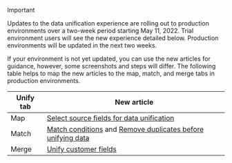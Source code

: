 > [!IMPORTANT]
> Updates to the data unification experience are rolling out to production environments over a two-week period starting May 11, 2022. Trial environment users will see the new experience detailed below. Production environments will be updated in the next two weeks.
>
> If your environment is not yet updated, you can use the new articles for guidance, however, some screenshots and steps will differ. The following table helps to map the new articles to the map, match, and merge tabs in production environments.
>
> Unify tab  |New article  |
> |---------|---------|
> |Map     |  [Select source fields for data unification](../map-entities.md)       |
> |Match     | [Match conditions](../match-entities.md) and [Remove duplicates before unifying data](../remove-duplicates.md)        |
> |Merge     |  [Unify customer fields](../merge-entities.md)       |
 